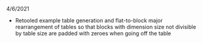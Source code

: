 4/6/2021
- Retooled example table generation and flat-to-block major rearrangement of tables so that blocks with dimension size not divisible by table size are padded with zeroes when going off the table
